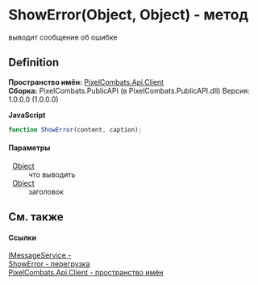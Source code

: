 # ShowError(Object, Object) - метод


выводит сообщение об ошибке



## Definition
**Пространство имён:** <a href="0bc5bced-b862-6ec1-859b-5f3a1a1a4e37">PixelCombats.Api.Client</a>  
**Сборка:** PixelCombats.PublicAPI (в PixelCombats.PublicAPI.dll) Версия: 1.0.0.0 (1.0.0.0)

**JavaScript**
``` JavaScript
function ShowError(content, caption);
```



#### Параметры
<dl><dt>  <a href="https://learn.microsoft.com/dotnet/api/system.object" target="_blank" rel="noopener noreferrer">Object</a></dt><dd>что выводить</dd><dt>  <a href="https://learn.microsoft.com/dotnet/api/system.object" target="_blank" rel="noopener noreferrer">Object</a></dt><dd>заголовок</dd></dl>

## См. также


#### Ссылки
<a href="a247824a-d21f-50a0-84c1-5649f849f272">IMessageService - </a>  
<a href="44e90175-e516-6df5-848d-5b277350ad68">ShowError - перегрузка</a>  
<a href="0bc5bced-b862-6ec1-859b-5f3a1a1a4e37">PixelCombats.Api.Client - пространство имён</a>  
